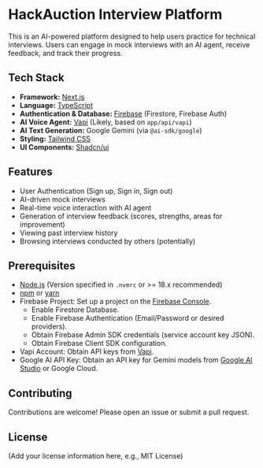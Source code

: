# HackAuction Interview Platform

This is an AI-powered platform designed to help users practice for technical interviews. Users can engage in mock interviews with an AI agent, receive feedback, and track their progress.

## Tech Stack

*   **Framework:** [Next.js](https://nextjs.org/)
*   **Language:** [TypeScript](https://www.typescriptlang.org/)
*   **Authentication & Database:** [Firebase](https://firebase.google.com/) (Firestore, Firebase Auth)
*   **AI Voice Agent:** [Vapi](https://vapi.ai/) (Likely, based on `app/api/vapi`)
*   **AI Text Generation:** Google Gemini (via `@ai-sdk/google`)
*   **Styling:** [Tailwind CSS](https://tailwindcss.com/)
*   **UI Components:** [Shadcn/ui](https://ui.shadcn.com/)

## Features

*   User Authentication (Sign up, Sign in, Sign out)
*   AI-driven mock interviews
*   Real-time voice interaction with AI agent
*   Generation of interview feedback (scores, strengths, areas for improvement)
*   Viewing past interview history
*   Browsing interviews conducted by others (potentially)

## Prerequisites

*   [Node.js](https://nodejs.org/) (Version specified in `.nvmrc` or >= 18.x recommended)
*   [npm](https://www.npmjs.com/) or [yarn](https://yarnpkg.com/)
*   Firebase Project: Set up a project on the [Firebase Console](https://console.firebase.google.com/).
    *   Enable Firestore Database.
    *   Enable Firebase Authentication (Email/Password or desired providers).
    *   Obtain Firebase Admin SDK credentials (service account key JSON).
    *   Obtain Firebase Client SDK configuration.
*   Vapi Account: Obtain API keys from [Vapi](https://vapi.ai/).
*   Google AI API Key: Obtain an API key for Gemini models from [Google AI Studio](https://aistudio.google.com/app/apikey) or Google Cloud.

## Contributing

Contributions are welcome! Please open an issue or submit a pull request.

## License

(Add your license information here, e.g., MIT License)
